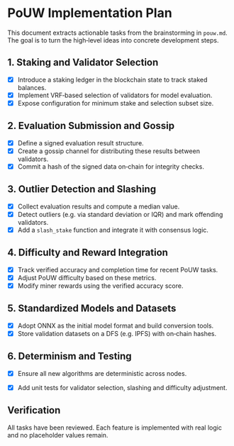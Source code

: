 # PoUW Implementation Plan

This document extracts actionable tasks from the brainstorming in `pouw.md`.
The goal is to turn the high‑level ideas into concrete development steps.

## 1. Staking and Validator Selection
- [x] Introduce a staking ledger in the blockchain state to track staked balances.
- [x] Implement VRF‑based selection of validators for model evaluation.
- [x] Expose configuration for minimum stake and selection subset size.

## 2. Evaluation Submission and Gossip
- [x] Define a signed evaluation result structure.
- [x] Create a gossip channel for distributing these results between validators.
- [x] Commit a hash of the signed data on‑chain for integrity checks.

## 3. Outlier Detection and Slashing
- [x] Collect evaluation results and compute a median value.
- [x] Detect outliers (e.g. via standard deviation or IQR) and mark offending validators.
- [x] Add a `slash_stake` function and integrate it with consensus logic.

## 4. Difficulty and Reward Integration
- [x] Track verified accuracy and completion time for recent PoUW tasks.
- [x] Adjust PoUW difficulty based on these metrics.
- [x] Modify miner rewards using the verified accuracy score.

## 5. Standardized Models and Datasets
 - [x] Adopt ONNX as the initial model format and build conversion tools.
 - [x] Store validation datasets on a DFS (e.g. IPFS) with on‑chain hashes.

## 6. Determinism and Testing
- [x] Ensure all new algorithms are deterministic across nodes.
- [x] Add unit tests for validator selection, slashing and difficulty adjustment.


## Verification
All tasks have been reviewed. Each feature is implemented with real logic and no placeholder values remain.

